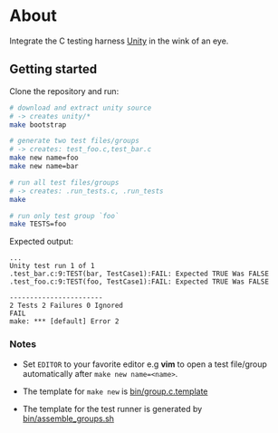 About
===========

Integrate the C testing harness [Unity](http://throwtheswitch.org/white-papers/unity-intro.html) in the wink of an eye.

Getting started
-----------------

Clone the repository and run:

```bash
# download and extract unity source
# -> creates unity/*
make bootstrap

# generate two test files/groups
# -> creates: test_foo.c,test_bar.c
make new name=foo
make new name=bar

# run all test files/groups
# -> creates: .run_tests.c, .run_tests
make

# run only test group `foo`
make TESTS=foo
```

Expected output:
```
...
Unity test run 1 of 1
.test_bar.c:9:TEST(bar, TestCase1):FAIL: Expected TRUE Was FALSE
.test_foo.c:9:TEST(foo, TestCase1):FAIL: Expected TRUE Was FALSE

-----------------------
2 Tests 2 Failures 0 Ignored
FAIL
make: *** [default] Error 2
```


### Notes
* Set `EDITOR` to your favorite editor e.g **vim** to
open a test file/group automatically after `make new name=<name>`.

* The template for `make new` is [bin/group.c.template](bin/group.c.template)
* The template for the test runner is generated by  [bin/assemble_groups.sh](bin/assemble_groups.sh)